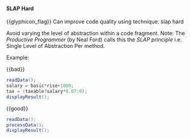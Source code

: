 <div id="title">

#### SLAP Hard

</div>

<span id="prereqs"></span>

<span id="outcomes">{{glyphicon_flag}} Can improve code quality using technique: slap hard </span>

<div id="body">

Avoid varying the level of <trigger trigger="click" for="modal:slap-abstraction">abstraction</trigger> within a code fragment.
Note: The _Productive Programmer_ (by Neal Ford) calls this the _SLAP principle_ i.e. Single Level of Abstraction Per method.

<tip-box>

Example:

{{bad}}
```java
readData();
salary = basic*rise+1000;
tax = (taxable?salary*0.07:0);
displayResult();
```

{{good}}
```java
readData();
processData();
displayResult();
```

</tip-box>

<modal title="" id="modal:slap-abstraction">
  <include src="../../../../designFundamentals/abstraction/what/unit-inElsewhere-asFlat.md" boilerplate/>
</modal>


</div>

<div id="extras">
</div>